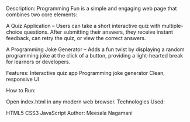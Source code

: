 Description: Programming Fun is a simple and engaging web page that combines two core elements:

A Quiz Application – Users can take a short interactive quiz with multiple-choice questions. After submitting their answers, they receive instant feedback, can retry the quiz, or view the correct answers.

A Programming Joke Generator – Adds a fun twist by displaying a random programming joke at the click of a button, providing a light-hearted break for learners or developers.

Features: Interactive quiz app Programming joke generator Clean, responsive UI

How to Run:

Open index.html in any modern web browser. Technologies Used:

HTML5 CSS3 JavaScript Author:
Meesala Nagamani